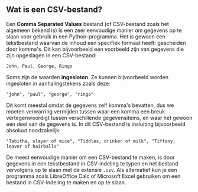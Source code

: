 ## Wat is een CSV-bestand?

Een **Comma Separated Values** bestand (of CSV-bestand zoals het algemeen bekend is) is een zeer eenvoudige manier om gegevens op te slaan voor gebruik in een Python-programma. Het is gewoon een tekstbestand waarvan de inhoud een specifiek formaat heeft: gescheiden door komma's. Dit kan bijvoorbeeld een voorbeeld zijn van gegevens die zijn opgeslagen in een CSV-bestand:

```CSV
John, Paul, George, Ringo
```

Soms zijn de waarden **ingesloten**. Ze kunnen bijvoorbeeld worden ingesloten in aanhalingstekens zoals deze:

```CSV
"john", "paul", "george", "ringo"
```

Dit komt meestal omdat de gegevens zelf komma's bevatten, dus we moeten verwarring vermijden tussen waar een komma een breuk vertegenwoordigt tussen verschillende gegevensitems, en waar het gewoon een deel van de gegevens is. In dit CSV-bestand is insluiting bijvoorbeeld absoluut noodzakelijk:

```CSV
"Tabitha, slayer of mice", "Tiddles, drinker of milk", "Tiffany, leaver of hairballs"
```

De meest eenvoudige manier om een CSV-bestand te maken, is door gegevens in een tekstbestand in CSV-indeling te typen en het bestand vervolgens op te slaan met de extensie `.csv`. Als alternatief kun je een programma zoals LibreOffice Calc of Microsoft Excel gebruiken om een bestand in CSV-indeling te maken en op te slaan.

